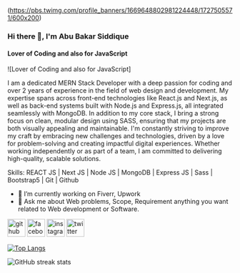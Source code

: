 (https://pbs.twimg.com/profile_banners/1669648802981224448/1727505571/600x200)
### Hi there 👋, I'm Abu Bakar Siddique
#### Lover of Coding and also for JavaScript
![Lover of Coding and also for JavaScript]

I am a dedicated MERN Stack Developer with a deep passion for coding and over 2 years of experience in the field of web design and development. My expertise spans across front-end technologies like React.js and Next.js, as well as back-end systems built with Node.js and Express.js, all integrated seamlessly with MongoDB. In addition to my core stack, I bring a strong focus on clean, modular design using SASS, ensuring that my projects are both visually appealing and maintainable. I'm constantly striving to improve my craft by embracing new challenges and technologies, driven by a love for problem-solving and creating impactful digital experiences. Whether working independently or as part of a team, I am committed to delivering high-quality, scalable solutions.

Skills: REACT JS | Next JS | Node JS |  MongoDB | Express JS | Sass | Bootstrap5 | Git | Github  

- 🔭 I’m currently working on Fiverr, Upwork 
- 💬 Ask me about Web problems, Scope, Requirement anything you want related to Web development or Software. 


[<img src='https://cdn.jsdelivr.net/npm/simple-icons@3.0.1/icons/github.svg' alt='github' height='40'>](https://github.com/SiddiqueAhmed1)  [<img src='https://cdn.jsdelivr.net/npm/simple-icons@3.0.1/icons/facebook.svg' alt='facebook' height='40'>](https://www.facebook.com/ab.siddique.73157)  [<img src='https://cdn.jsdelivr.net/npm/simple-icons@3.0.1/icons/instagram.svg' alt='instagram' height='40'>](https://www.instagram.com/siddique_ahmed21/)  [<img src='https://cdn.jsdelivr.net/npm/simple-icons@3.0.1/icons/twitter.svg' alt='twitter' height='40'>](https://twitter.com/siddique_ahmed1)  

[![Top Langs](https://github-readme-stats.vercel.app/api/top-langs/?username=SiddiqueAhmed1)](https://github.com/anuraghazra/github-readme-stats)

![GitHub streak stats](https://streak-stats.demolab.com/?user=SiddiqueAhmed1)  

